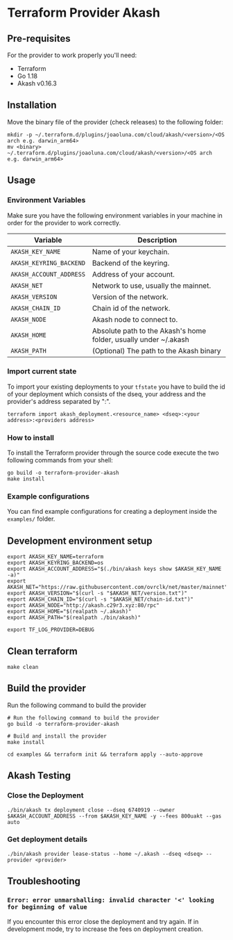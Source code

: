 # Terraform Provider Akash

## Pre-requisites
For the provider to work properly you'll need:

- Terraform
- Go 1.18
- Akash v0.16.3

## Installation

Move the binary file of the provider (check releases) to the following folder:
```shell
mkdir -p ~/.terraform.d/plugins/joaoluna.com/cloud/akash/<version>/<OS arch e.g. darwin_arm64>
mv <binary> ~/.terraform.d/plugins/joaoluna.com/cloud/akash/<version>/<OS arch e.g. darwin_arm64>
```

## Usage

### Environment Variables
Make sure you have the following environment variables in your machine in order for the provider to work correctly.

| Variable                | Description                                                      |
|-------------------------|------------------------------------------------------------------|
| `AKASH_KEY_NAME`        | Name of your keychain.                                           |
| `AKASH_KEYRING_BACKEND` | Backend of the keyring.                                          |
| `AKASH_ACCOUNT_ADDRESS` | Address of your account.                                         |
| `AKASH_NET`             | Network to use, usually the mainnet.                             |
| `AKASH_VERSION`         | Version of the network.                                          |
| `AKASH_CHAIN_ID`        | Chain id of the network.                                         |
| `AKASH_NODE`            | Akash node to connect to.                                        |
| `AKASH_HOME`            | Absolute path to the Akash's home folder, usually under ~/.akash |
| `AKASH_PATH`            | (Optional) The path to the Akash binary                          |

### Import current state
To import your existing deployments to your `tfstate` you have to build the id of your deployment which consists of the dseq, your address and the provider's address separated by ":".
```shell
terraform import akash_deployment.<resource_name> <dseq>:<your address>:<providers address>
```

### How to install
To install the Terraform provider through the source code execute the two following commands from your shell:
```shell
go build -o terraform-provider-akash
make install
```

### Example configurations
You can find example configurations for creating a deployment inside the `examples/` folder.

## Development environment setup

```shell
export AKASH_KEY_NAME=terraform
export AKASH_KEYRING_BACKEND=os
export AKASH_ACCOUNT_ADDRESS="$(./bin/akash keys show $AKASH_KEY_NAME -a)"
export AKASH_NET="https://raw.githubusercontent.com/ovrclk/net/master/mainnet"
export AKASH_VERSION="$(curl -s "$AKASH_NET/version.txt")"
export AKASH_CHAIN_ID="$(curl -s "$AKASH_NET/chain-id.txt")"
export AKASH_NODE="http://akash.c29r3.xyz:80/rpc"
export AKASH_HOME="$(realpath ~/.akash)"
export AKASH_PATH="$(realpath ./bin/akash)"

export TF_LOG_PROVIDER=DEBUG
```

## Clean terraform
```shell
make clean
```

## Build the provider

Run the following command to build the provider

```shell
# Run the following command to build the provider
go build -o terraform-provider-akash

# Build and install the provider
make install

cd examples && terraform init && terraform apply --auto-approve
```

## Akash Testing

### Close the Deployment

```shell
./bin/akash tx deployment close --dseq 6740919 --owner $AKASH_ACCOUNT_ADDRESS --from $AKASH_KEY_NAME -y --fees 800uakt --gas auto
```

### Get deployment details

```shell
./bin/akash provider lease-status --home ~/.akash --dseq <dseq> --provider <provider>
```

## Troubleshooting

### `Error: error unmarshalling: invalid character '<' looking for beginning of value`
If you encounter this error close the deployment and try again.
If in development mode, try to increase the fees on deployment creation.